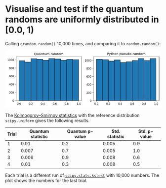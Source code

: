 # Visualise and test if the quantum randoms are uniformly distributed in [0.0, 1)

Calling `qrandom.random()` 10,000 times, and comparing it to `random.random()`:

![Random](./random.png)

The [Kolmogorov–Smirnov statistics][kstest] with the reference distribution
`scipy.uniform` gives the following results.

| Trial | Quantum statistic | Quantum p-value | Std. statistic | Std. p-value |
| ----- | ----------------- | --------------- | ---------------| -------------|
| 1     | 0.01              | 0.2             | 0.005          | 0.9          |
| 2     | 0.007             | 0.7             | 0.005          | 1.0          |
| 3     | 0.006             | 0.9             | 0.008          | 0.6          |
| 4     | 0.01              | 0.3             | 0.008          | 0.5          |

Each trial is a different run of [`scipy.stats.kstest`][scipy-kstest] with
10,000 numbers. The plot shows the numbers for the last trial.

[kstest]: https://en.wikipedia.org/wiki/Kolmogorov%E2%80%93Smirnov_test
[scipy-kstest]: https://docs.scipy.org/doc/scipy/reference/generated/scipy.stats.kstest.html
